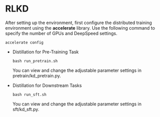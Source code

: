 # RLKD

After setting up the environment, first configure the distributed training environment using the **accelerate** library. Use the following command to specify the number of GPUs and DeepSpeed settings.

```
accelerate config
```

+ Distillation for Pre-Training Task

  ```
  bash run_pretrain.sh
  ```
  You can view and change the adjustable parameter settings in pretrain/kd_pretrain.py.

+ Distillation for Downstream Tasks

  ```
  bash run_sft.sh
  ```
  You can view and change the adjustable parameter settings in sft/kd_sft.py.

